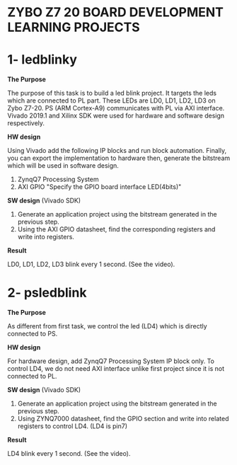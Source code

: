 # **ZYBO Z7 20 BOARD DEVELOPMENT LEARNING PROJECTS**

# 1- **ledblinky**

**The Purpose**

The purpose of this task is to build a led blink project. It targets the leds which are connected to PL part. These LEDs are LD0, LD1, LD2, LD3 on Zybo Z7-20. 
PS (ARM Cortex-A9) communicates with PL via AXI interface. Vivado 2019.1 and Xilinx SDK were used for hardware and software design respectively.

**HW design**

Using Vivado add the following IP blocks and run block automation. Finally, you can export the implementation to hardware then, generate the bitstream which will be used in software design.
1. ZynqQ7 Processing System
2. AXI GPIO "Specify the GPIO board interface LED(4bits)"

**SW design** (Vivado SDK)

1. Generate an application project using the bitstream generated in the previous step.
2. Using the AXI GPIO datasheet, find the corresponding registers and write into registers.

**Result** 

LD0, LD1, LD2, LD3 blink every 1 second. (See the video).

# 2- **psledblink**

**The Purpose**

As different from first task, we control the led (LD4) which is directly connected to PS.

**HW design**

For hardware design, add ZynqQ7 Processing System IP block only. To control LD4, we do not need AXI interface unlike first project since it is not connected to PL. 

**SW design** (Vivado SDK)

1. Generate an application project using the bitstream generated in the previous step.
2. Using ZYNQ7000 datasheet, find the GPIO section and write into related registers to control LD4.
(LD4 is pin7)

**Result** 

LD4 blink every 1 second. (See the video).
